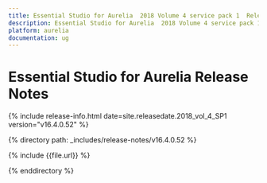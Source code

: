 ```yaml
---
title: Essential Studio for Aurelia  2018 Volume 4 service pack 1  Release Notes  
description: Essential Studio for Aurelia  2018 Volume 4 service pack 1  Release Notes  
platform: aurelia
documentation: ug
---
```


# Essential Studio for Aurelia  Release Notes  

{% include release-info.html date=site.releasedate.2018_vol_4_SP1  version="v16.4.0.52" %} 


{% directory path: _includes/release-notes/v16.4.0.52 %}

{% include {{file.url}} %}

{% enddirectory %}